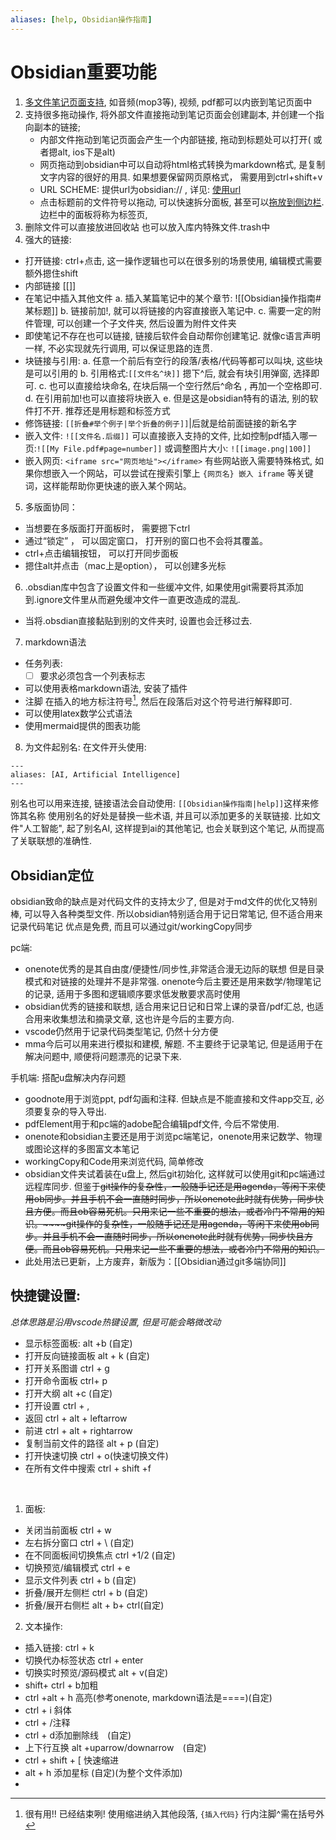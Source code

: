 ```yaml
---
aliases: [help, Obsidian操作指南]
---
```


# Obsidian重要功能
1. [多文件笔记页面支持](obsidian://open?vault=Obsidian%20Help&file=%E9%AB%98%E7%BA%A7%E7%94%A8%E6%B3%95%2F%E6%94%AF%E6%8C%81%E6%A0%BC%E5%BC%8F), 如音频(mop3等), 视频, pdf都可以内嵌到笔记页面中
2. 支持很多拖动操作, 将外部文件直接拖动到笔记页面会创建副本, 并创建一个指向副本的链接;  
	* 内部文件拖动到笔记页面会产生一个内部链接, 拖动到标题处可以打开( 或者摁alt, ios下是alt)
	* 网页拖动到obsidian中可以自动将html格式转换为markdown格式, 是复制文字内容的很好的用具. 如果想要保留网页原格式， 需要用到ctrl+shift+v
	* URL SCHEME: 提供url为obsidian:// , 详见: [使用url](obsidian://open?vault=Obsidian%20Help&file=%E9%AB%98%E7%BA%A7%E7%94%A8%E6%B3%95%2F%E4%BD%BF%E7%94%A8%20obsidian%20URI)
	* 点击标题前的文件符号以拖动, 可以快速拆分面板, 甚至可以[拖放到侧边栏](obsidian://open?vault=Obsidian%20Help&file=%E9%9D%A2%E6%9D%BF%2F%E9%9D%A2%E6%9D%BF%E5%B8%83%E5%B1%80). 边栏中的面板将称为标签页, 
3. 删除文件可以直接放进回收站 也可以放入库内特殊文件.trash中
4. 强大的链接:
- 打开链接: ctrl+点击, 这一操作逻辑也可以在很多别的场景使用, 编辑模式需要额外摁住shift
- 内部链接 [[]]
- 在笔记中插入其他文件
	a. 插入某篇笔记中的某个章节: ![[Obsidian操作指南#某标题]]
	b. 链接前加!, 就可以将链接的内容直接嵌入笔记中.
	c. 需要一定的附件管理, 可以创建一个子文件夹, 然后设置为附件文件夹
- 即使笔记不存在也可以链接, 链接后软件会自动帮你创建笔记. 就像c语言声明一样, 不必实现就先行调用, 可以保证思路的连贯.
- 块链接与引用:
	a. 任意一个前后有空行的段落/表格/代码等都可以叫块, 这些块是可以引用的
	b. 引用格式:`[[文件名^块]]` 摁下^后, 就会有块引用弹窗, 选择即可. 
	c. 也可以直接给块命名, 在块后隔一个空行然后^命名 , 再加一个空格即可.
	d. 在引用前加!也可以直接将块嵌入
	e. 但是这是obsidian特有的语法, 别的软件打不开. 推荐还是用标题和标签方式
- 修饰链接:
`[[折叠#举个例子|举个折叠的例子]]`|后就是给前面链接的新名字
- 嵌入文件:
`![[文件名.后缀]]`
可以直接嵌入支持的文件, 比如控制pdf插入哪一页:``![[My File.pdf#page=number]]``
或调整图片大小: `![[image.png|100]]` 
- 嵌入网页:
`<iframe src="网页地址"></iframe>`
有些网站嵌入需要特殊格式, 如果你想嵌入一个网站，可以尝试在搜索引擎上 `{网页名} 嵌入 iframe` 等关键词，这样能帮助你更快速的嵌入某个网站。
5. 多版面协同：
- 当想要在多版面打开面板时， 需要摁下ctrl
- 通过“锁定” ， 可以固定窗口， 打开别的窗口也不会将其覆盖。
- ctrl+点击编辑按钮， 可以打开同步面板
- 摁住alt并点击（mac上是option）， 可以创建多光标
6. .obsdian库中包含了设置文件和一些缓冲文件, 如果使用git需要将其添加到.ignore文件里从而避免缓冲文件一直更改造成的混乱.
- 当将.obsdian直接黏贴到别的文件夹时, 设置也会迁移过去.
7. markdown语法
- 任务列表: 
	- [ ] 要求必须包含一个列表标志
- 可以使用表格markdown语法, 安装了插件
- 注脚 在插入的地方标注符号[^1], 然后在段落后对这个符号进行解释即可.
- 可以使用latex数学公式语法
- 使用mermaid提供的图表功能
8. 为文件起别名:
在文件开头使用:

```
---
aliases: [AI, Artificial Intelligence]
---
```

别名也可以用来连接, 链接语法会自动使用: `[[Obsidian操作指南|help]]`这样来修饰其名称
使用别名的好处是替换一些术语, 并且可以添加更多的关联链接. 比如文件"人工智能", 起了别名AI, 这样提到ai的其他笔记, 也会关联到这个笔记, 从而提高了关联联想的准确性.

[^1]:很有用!! 已经结束咧! 
			使用缩进纳入其他段落, `{插入代码}`
			行内注脚^需在括号外



## Obsidian定位
obsidian致命的缺点是对代码文件的支持太少了, 但是对于md文件的优化又特别棒, 可以导入各种类型文件. 所以obsidian特别适合用于记日常笔记, 但不适合用来记录代码笔记
优点是免费, 而且可以通过git/workingCopy同步

pc端:
- onenote优秀的是其自由度/便捷性/同步性,非常适合漫无边际的联想 但是目录模式和对链接的处理并不是非常强. onenote今后主要还是用来数学/物理笔记的记录, 适用于多图和逻辑顺序要求低发散要求高时使用
- obsidian优秀的链接和联想, 适合用来记日记和日常上课的录音/pdf汇总, 也适合用来收集想法和摘录文章, 这也许是今后的主要方向.
- vscode仍然用于记录代码类型笔记, 仍然十分方便
- mma今后可以用来进行模拟和建模, 解题. 不主要终于记录笔记, 但是适用于在解决问题中, 顺便将问题漂亮的记录下来.

手机端:
搭配u盘解决内存问题
- goodnote用于浏览ppt, pdf勾画和注释. 但缺点是不能直接和文件app交互, 必须要复杂的导入导出.
- pdfElement用于和pc端的adobe配合编辑pdf文件, 今后不常使用.
- onenote和obsidian主要还是用于浏览pc端笔记，onenote用来记数学、物理或图论这样的多图富文本笔记
- workingCopy和Code用来浏览代码, 简单修改
- obsidian文件夹试着装在u盘上, 然后git初始化, 这样就可以使用git和pc端通过远程库同步. 但鉴于~~git操作的复杂性，一般随手记还是用agenda，等闲下来使用ob同步。并且手机不会一直随时同步，所以onenote此时就有优势，同步快且方便。而且ob容易死机。只用来记一些不重要的想法，或者冷门不常用的知识。~~~~git操作的复杂性，一般随手记还是用agenda，等闲下来使用ob同步。并且手机不会一直随时同步，所以onenote此时就有优势，同步快且方便。而且ob容易死机。只用来记一些不重要的想法，或者冷门不常用的知识。~~
- 此处用法已更新，上方废弃，新版为：[[Obsidian通过git多端协同]]
## 快捷键设置:
*总体思路是沿用vscode热键设置, 但是可能会略微改动*
- 显示标签面板: alt +b  (自定)
- 打开反向链接面板 alt + k (自定)
- 打开关系图谱 ctrl + g
- 打开命令面板 ctrl+ p
- 打开大纲 alt +c (自定)
- 打开设置 ctrl + ,
- 返回 ctrl + alt + leftarrow
- 前进 ctrl + alt + rightarrow
- 复制当前文件的路径 alt + p (自定)
- 打开快速切换 ctrl + o(快速切换文件)
- 在所有文件中搜索 ctrl + shift +f

<br>

1. 面板:
- 关闭当前面板 ctrl + w
- 左右拆分窗口 ctrl + \ (自定)
- 在不同面板间切换焦点 ctrl +1/2 (自定)
- 切换预览/编辑模式 ctrl + e
- 显示文件列表 ctrl + b (自定)
- 折叠/展开左侧栏 ctrl + b (自定)
- 折叠/展开右侧栏 alt + b+ ctrl(自定)

2. 文本操作:
- 插入链接: ctrl + k
- 切换代办标签状态 ctrl + enter
- 切换实时预览/源码模式 alt + v(自定)
- shift+ ctrl + b加粗
- ctrl +alt + h 高亮(参考onenote, markdown语法是====)(自定)
- ctrl + i 斜体
- ctrl + /注释
- ctrl + d添加删除线　(自定)
- 上下行互换 alt +uparrow/downarrow　(自定)
- ctrl + shift + \[ 快速缩进
- alt + h 添加星标 (自定)(为整个文件添加)
- 